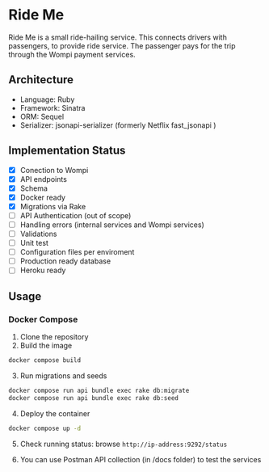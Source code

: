 # Ride Me

Ride Me is a small ride-hailing service. This connects drivers with passengers, to provide ride service. The passenger pays for the trip through the Wompi payment services.

## Architecture

- Language: Ruby
- Framework: Sinatra
- ORM: Sequel
- Serializer: jsonapi-serializer (formerly Netflix fast_jsonapi )

## Implementation Status

- [x] Conection to Wompi
- [x] API endpoints
- [x] Schema
- [x] Docker ready
- [x] Migrations via Rake
- [ ] API Authentication (out of scope)
- [ ] Handling errors (internal services and Wompi services)
- [ ] Validations
- [ ] Unit test
- [ ] Configuration files per enviroment
- [ ] Production ready database
- [ ] Heroku ready

## Usage

### Docker Compose

1. Clone the repository
2. Build the image

```bash
docker compose build
```

3. Run migrations and seeds

```bash
docker compose run api bundle exec rake db:migrate
docker compose run api bundle exec rake db:seed
```

4. Deploy the container

```bash
docker compose up -d
```

5. Check running status:  browse  ```http://ip-address:9292/status```

6. You can use Postman API collection (in /docs folder) to test the services
